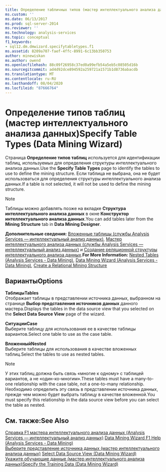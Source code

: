 ```yaml
---
title: Определение табличных типов (мастер интеллектуального анализа данных) | Документация Майкрософт
ms.custom: ''
ms.date: 06/13/2017
ms.prod: sql-server-2014
ms.reviewer: ''
ms.technology: analysis-services
ms.topic: conceptual
f1_keywords:
- sql12.dm.dmwizard.specifytabletypes.f1
ms.assetid: 8209a707-faef-4ffc-8991-6c13bb350753
author: minewiskan
ms.author: owend
ms.openlocfilehash: 88c09f26958c37ed0a99efb54a5eb5c08505d16b
ms.sourcegitcommit: ad4d92dce894592a259721a1571b1d8736abacdb
ms.translationtype: MT
ms.contentlocale: ru-RU
ms.lasthandoff: 08/04/2020
ms.locfileid: "87666764"
---
```

# <a name="specify-table-types-data-mining-wizard"></a><span data-ttu-id="88994-102">Определение типов таблиц (мастер интеллектуального анализа данных)</span><span class="sxs-lookup"><span data-stu-id="88994-102">Specify Table Types (Data Mining Wizard)</span></span>
  <span data-ttu-id="88994-103">Страница **Определение типов таблиц** используется для идентификации таблиц, используемых для определения структуры интеллектуального анализа данных.</span><span class="sxs-lookup"><span data-stu-id="88994-103">Use the **Specify Table Types** page to identify the tables to use to define the mining structure.</span></span> <span data-ttu-id="88994-104">Если таблица не выбрана, она не будет использоваться для определения структуры интеллектуального анализа данных.</span><span class="sxs-lookup"><span data-stu-id="88994-104">If a table is not selected, it will not be used to define the mining structure.</span></span>  
  
> [!NOTE]  
>  <span data-ttu-id="88994-105">Таблицы можно добавлять позже на вкладке **Структура интеллектуального анализа данных** в окне **Конструктор интеллектуального анализа данных**.</span><span class="sxs-lookup"><span data-stu-id="88994-105">You can add tables later from the **Mining Structure** tab in **Data Mining Designer**.</span></span>  
  
 <span data-ttu-id="88994-106">**Дополнительные сведения:** [Вложенные таблицы (службы Analysis Services — интеллектуальный анализ данных)](data-mining/nested-tables-analysis-services-data-mining.md), [Мастер интеллектуального анализа данных (службы Analysis Services — интеллектуальный анализ данных)](data-mining/data-mining-wizard-analysis-services-data-mining.md) и [Создание реляционной структуры интеллектуального анализа данных](data-mining/create-a-relational-mining-structure.md).</span><span class="sxs-lookup"><span data-stu-id="88994-106">**For More Information:** [Nested Tables &#40;Analysis Services - Data Mining&#41;](data-mining/nested-tables-analysis-services-data-mining.md), [Data Mining Wizard &#40;Analysis Services - Data Mining&#41;](data-mining/data-mining-wizard-analysis-services-data-mining.md), [Create a Relational Mining Structure](data-mining/create-a-relational-mining-structure.md)</span></span>  
  
## <a name="options"></a><span data-ttu-id="88994-107">Варианты</span><span class="sxs-lookup"><span data-stu-id="88994-107">Options</span></span>  
 <span data-ttu-id="88994-108">**Таблицы**</span><span class="sxs-lookup"><span data-stu-id="88994-108">**Tables**</span></span>  
 <span data-ttu-id="88994-109">Отображает таблицы в представлении источника данных, выбранном на странице **Выбор представления источников данных** данного мастера.</span><span class="sxs-lookup"><span data-stu-id="88994-109">Displays the tables in the data source view that you selected on the **Select Data Source View** page of the wizard.</span></span>  
  
 <span data-ttu-id="88994-110">**Ситуации**</span><span class="sxs-lookup"><span data-stu-id="88994-110">**Case**</span></span>  
 <span data-ttu-id="88994-111">Выберите таблицу для использования ее в качестве таблицы вариантов.</span><span class="sxs-lookup"><span data-stu-id="88994-111">Select one table to use as the case table.</span></span>  
  
 <span data-ttu-id="88994-112">**Вложенный**</span><span class="sxs-lookup"><span data-stu-id="88994-112">**Nested**</span></span>  
 <span data-ttu-id="88994-113">Выберите таблицы для использования в качестве вложенных таблиц.</span><span class="sxs-lookup"><span data-stu-id="88994-113">Select the tables to use as nested tables.</span></span>  
  
> [!NOTE]  
>  <span data-ttu-id="88994-114">У этих таблиц должна быть связь «многие к одному» с таблицей вариантов, а не «один-ко-многим».</span><span class="sxs-lookup"><span data-stu-id="88994-114">These tables must have a many-to-one relationship with the case table, not a one-to-many relationship.</span></span> <span data-ttu-id="88994-115">Необходимо определить эту связь в представлении источника данных, прежде чем можно будет выбрать таблицу в качестве вложенной.</span><span class="sxs-lookup"><span data-stu-id="88994-115">You must specify this relationship in the data source view before you can select the table as nested.</span></span>  
  
## <a name="see-also"></a><span data-ttu-id="88994-116">См. также:</span><span class="sxs-lookup"><span data-stu-id="88994-116">See Also</span></span>  
 <span data-ttu-id="88994-117">[Справка F1 мастера интеллектуального анализа данных &#40;Analysis Services — интеллектуальный анализ данных&#41;](data-mining-wizard-f1-help-analysis-services-data-mining.md) </span><span class="sxs-lookup"><span data-stu-id="88994-117">[Data Mining Wizard F1 Help &#40;Analysis Services - Data Mining&#41;](data-mining-wizard-f1-help-analysis-services-data-mining.md) </span></span>  
 <span data-ttu-id="88994-118">[Выберите представление источника данных &#40;мастер интеллектуального анализа данных&#41;](select-data-source-view-data-mining-wizard.md) </span><span class="sxs-lookup"><span data-stu-id="88994-118">[Select Data Source View &#40;Data Mining Wizard&#41;](select-data-source-view-data-mining-wizard.md) </span></span>  
 [<span data-ttu-id="88994-119">Укажите обучающие данные &#40;мастер интеллектуального анализа данных&#41;</span><span class="sxs-lookup"><span data-stu-id="88994-119">Specify the Training Data &#40;Data Mining Wizard&#41;</span></span>](specify-the-training-data-data-mining-wizard.md)  
  
  
